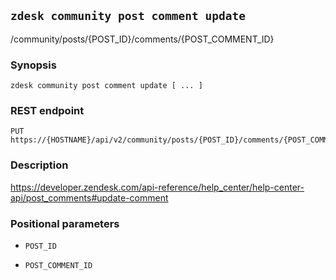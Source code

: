 ## `zdesk community post comment update`

/community/posts/{POST_ID}/comments/{POST_COMMENT_ID}

### Synopsis

    zdesk community post comment update [ ... ]

### REST endpoint

    PUT https://{HOSTNAME}/api/v2/community/posts/{POST_ID}/comments/{POST_COMMENT_ID}

### Description

https://developer.zendesk.com/api-reference/help_center/help-center-api/post_comments#update-comment

### Positional parameters

* `POST_ID`

* `POST_COMMENT_ID`

